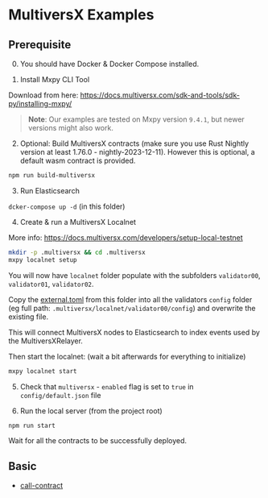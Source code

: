# MultiversX Examples

## Prerequisite

0. You should have Docker & Docker Compose installed.

1. Install Mxpy CLI Tool

Download from here: https://docs.multiversx.com/sdk-and-tools/sdk-py/installing-mxpy/

> **Note**: Our examples are tested on Mxpy version `9.4.1`, but newer versions might also work.

2. Optional: Build MultiversX contracts (make sure you use Rust Nightly version at least 1.76.0 - nightly-2023-12-11).
However this is optional, a default wasm contract is provided.

```bash
npm run build-multiversx
```

3. Run Elasticsearch

`dcker-compose up -d` (in this folder)

4. Create & run a MultiversX Localnet

More info: https://docs.multiversx.com/developers/setup-local-testnet

```bash
mkdir -p .multiversx && cd .multiversx
mxpy localnet setup
```

You will now have `localnet` folder populate with the subfolders `validator00`, `validator01`, `validator02`.

Copy the [external.toml](external.toml) from this folder into all the validators `config` folder (eg full path: `.multiversx/localnet/validator00/config`)
and overwrite the existing file.

This will connect MultiversX nodes to Elasticsearch to index events used by the MultiversXRelayer.

Then start the localnet: (wait a bit afterwards for everything to initialize)

```bash
mxpy localnet start
````

5. Check that `multiversx` - `enabled` flag is set to `true` in `config/default.json` file

6. Run the local server (from the project root)

```bash
npm run start
```

Wait for all the contracts to be successfully deployed.

## Basic

-   [call-contract](call-contract/)
